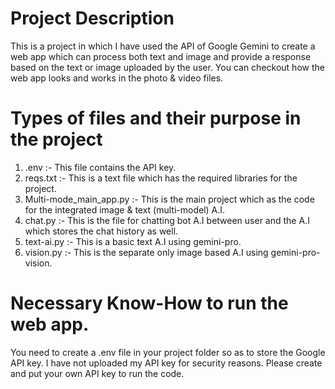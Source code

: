 # Project Description
This is a project in which I have used the API of Google Gemini to create a web app which can process both text and image and provide a response based on the text or image uploaded by the user.
You can checkout how the web app looks and works in the photo & video files.
# Types of files and their purpose in the project
1) .env :- This file contains the API key.
2) reqs.txt :- This is a text file which has the required libraries for the project.
3) Multi-mode_main_app.py :- This is the main project which as the code for the integrated image & text (multi-model) A.I.
4) chat.py :- This is the file for chatting bot A.I between user and the A.I which stores the chat history as well.
5) text-ai.py :- This is a basic text A.I using gemini-pro.
6) vision.py :- This is the separate only image based A.I using gemini-pro-vision.
# Necessary Know-How to run the web app.
You need to create a .env file in your project folder so as to store the Google API key.
I have not uploaded my API key for security reasons. 
Please create and put your own API key to run the code.
